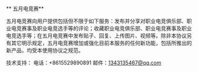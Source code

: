 ** 五月电竞赛**

五月电竞赛向用户提供包括但不限于如下服务：发布并分享对职业电竞俱乐部、职业电竞赛事及职业电竞选手等的评论；收藏职业电竞俱乐部、职业电竞赛事及职业电竞选手等；在五月电竞赛中发布贴子、回复、上传图片、视频等。除非本协议另有其它明示规定，五月电竞赛增加或强化目前本服务的任何新功能，包括所推出的新产品，均受本使用协议之规范。

技术支持：
    电话：+8615529890891
    邮件：1343135467@qq.com
